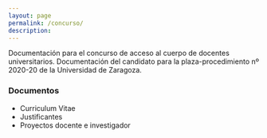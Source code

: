 ```yaml
---
layout: page
permalink: /concurso/
description:
---
```


Documentación para el concurso de acceso al cuerpo de docentes universitarios. Documentación del
candidato para la plaza-procedimiento nº 2020-20 de la Universidad de Zaragoza.

### Documentos

* Curriculum Vitae
* Justificantes
* Proyectos docente e investigador
